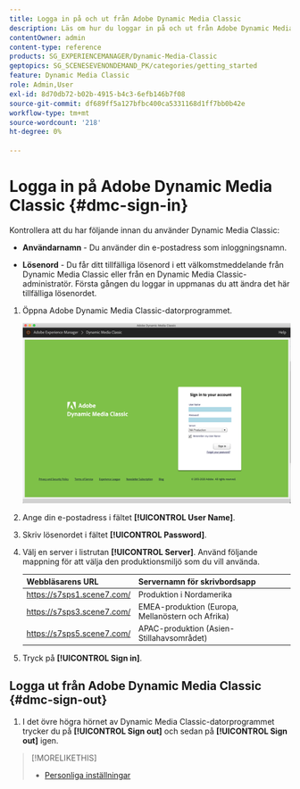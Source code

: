 ```yaml
---
title: Logga in på och ut från Adobe Dynamic Media Classic
description: Läs om hur du loggar in på och ut från Adobe Dynamic Media Classic och ansluter till en produktionsmiljöserver i Nordamerika (NA) eller Europa, Mellanöstern, Afrika (EMEA) eller Asien-Stillahavsområdet (APAC).
contentOwner: admin
content-type: reference
products: SG_EXPERIENCEMANAGER/Dynamic-Media-Classic
geptopics: SG_SCENESEVENONDEMAND_PK/categories/getting_started
feature: Dynamic Media Classic
role: Admin,User
exl-id: 8d70db72-b02b-4915-b4c3-6efb146b7f08
source-git-commit: df689ff5a127bfbc400ca5331168d1ff7bb0b42e
workflow-type: tm+mt
source-wordcount: '218'
ht-degree: 0%

---
```


<!-- UPDATE THIS TOPIC AFTER DECEMBER 31, 2020!!!!! -->

# Logga in på Adobe Dynamic Media Classic {#dmc-sign-in}

Kontrollera att du har följande innan du använder Dynamic Media Classic:

* **Användarnamn**  - Du använder din e-postadress som inloggningsnamn.

* **Lösenord** - Du får ditt tillfälliga lösenord i ett välkomstmeddelande från Dynamic Media Classic eller från en Dynamic Media Classic-administratör. Första gången du loggar in uppmanas du att ändra det här tillfälliga lösenordet.

1. Öppna Adobe Dynamic Media Classic-datorprogrammet.

   ![Dynamic Media Classic-inloggning](/help/assets/dmclassic-login1.png)

1. Ange din e-postadress i fältet **[!UICONTROL User Name]**.
1. Skriv lösenordet i fältet **[!UICONTROL Password]**.
1. Välj en server i listrutan **[!UICONTROL Server]**.
Använd följande mappning för att välja den produktionsmiljö som du vill använda.

   | Webbläsarens URL | Servernamn för skrivbordsapp |
   |---|---|
   | https://s7sps1.scene7.com/ | Produktion i Nordamerika |
   | https://s7sps3.scene7.com/ | EMEA-produktion (Europa, Mellanöstern och Afrika) |
   | https://s7sps5.scene7.com/ | APAC-produktion (Asien-Stillahavsområdet) |

1. Tryck på **[!UICONTROL Sign in]**.

## Logga ut från Adobe Dynamic Media Classic {#dmc-sign-out}

1. I det övre högra hörnet av Dynamic Media Classic-datorprogrammet trycker du på **[!UICONTROL Sign out]** och sedan på **[!UICONTROL Sign out]** igen.

>[!MORELIKETHIS]
>
>* [Personliga inställningar](personal-setup.md#personal_setup)

